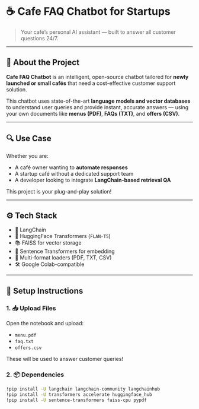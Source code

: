 # ☕ Cafe FAQ Chatbot for Startups

> Your café’s personal AI assistant — built to answer all customer questions 24/7.

---

## 🧠 About the Project

**Cafe FAQ Chatbot** is an intelligent, open-source chatbot tailored for **newly launched or small cafés** that need a cost-effective customer support solution.

This chatbot uses state-of-the-art **language models and vector databases** to understand user queries and provide instant, accurate answers — using your own documents like **menus (PDF)**, **FAQs (TXT)**, and **offers (CSV)**.

---

## 🔍 Use Case

Whether you are:

- A café owner wanting to **automate responses**
- A startup café without a dedicated support team
- A developer looking to integrate **LangChain-based retrieval QA**

This project is your plug-and-play solution!

---

## ⚙️ Tech Stack

- 🧩 LangChain
- 🤗 HuggingFace Transformers (`FLAN-T5`)
- 📚 FAISS for vector storage
- 🧠 Sentence Transformers for embedding
- 📄 Multi-format loaders (PDF, TXT, CSV)
- 🛠 Google Colab-compatible

---

## 🚀 Setup Instructions

### 1. 📥 Upload Files

Open the notebook and upload:

- `menu.pdf`
- `faq.txt`
- `offers.csv`

These will be used to answer customer queries!

### 2. 📦 Dependencies

```bash
!pip install -U langchain langchain-community langchainhub
!pip install -U transformers accelerate huggingface_hub
!pip install -U sentence-transformers faiss-cpu pypdf
